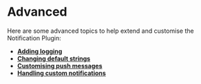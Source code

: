# Advanced

Here are some advanced topics to help extend and customise the Notification Plugin:

- **[Adding logging](logging.md)**
- **[Changing default strings](changing_strings.md)**
- **[Customising push messages](custom_messages.md)**
- **[Handling custom notifications](custom_notifications.md)**

